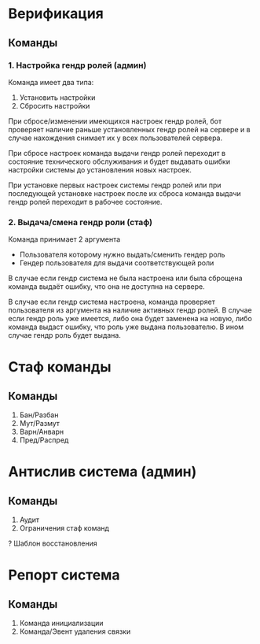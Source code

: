 # Верификация

## Команды

### 1. Настройка гендр ролей (админ)

Команда имеет два типа:
1. Установить настройки
2. Сбросить настройки

При сбросе/изменении имеющихся настроек гендр ролей, бот проверяет наличие раньше установленных гендр ролей на сервере и в случае нахождения снимает их у всех пользователей сервера.

При сбросе настроек команда выдачи гендр ролей переходит в состояние технического обслуживания и будет выдавать ошибки настройки системы до установления новых настроек.

При установке первых настроек системы гендр ролей или при последующей установке настроек после их сброса команда выдачи гендр ролей переходит в рабочее состояние.

### 2. Выдача/смена гендр роли (стаф)

Команда принимает 2 аргумента
- Пользователя которому нужно выдать/сменить гендер роль
- Гендер пользователя для выдачи соответствующей роли

В случае если гендр система не была настроена или была сброщена команда выдаёт ошибку, что она не доступна на сервере.

В случае если гендр система настроена, команда проверяет пользователя из аргумента на наличие активных гендр ролей. В случае если гендр роль уже имеется, либо она будет заменена на новую, либо команда выдаст ошибку, что роль уже выдана пользователю. В ином случае гендр роль будет выдана.

# Стаф команды

## Команды

1. Бан/Разбан
2. Мут/Размут
3. Варн/Анварн
4. Пред/Распред

# Антислив система (админ)

## Команды

1. Аудит
2. Ограничения стаф команд

? Шаблон восстановления

# Репорт система

## Команды

1. Команда инициализации
2. Команда/Эвент удаления связки